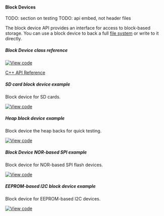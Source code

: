 #### Block Devices

TODO: section on testing
TODO: api embed, not header files

The block device API provides an interface for access to block-based storage. You can use a block device to back a full [file system](filesystem.md) or write to it directly.

##### Block Device class reference

[![View code](https://www.mbed.com/embed/?type=library)](https://docs.mbed.com/docs/vignesh/en/latest/api/classBlockDevice.html)

[C++ API Reference](https://github.com/ARMmbed/mbed-os/blob/master/features/filesystem/bd/BlockDevice.h)

##### SD card block device example

Block device for SD cards.

[![View code](https://www.mbed.com/embed/?url=https://github.com/armmbed/sd-driver)](https://github.com/armmbed/sd-driver)

##### Heap block device example

Block device the heap backs for quick testing.

[![View code](https://www.mbed.com/embed/?url=https://github.com/ARMmbed/mbed-os/blob/master/features/filesystem/bd/HeapBlockDevice.h)](https://github.com/ARMmbed/mbed-os/blob/master/features/filesystem/bd/HeapBlockDevice.h)

##### Block Device NOR-based SPI example

Block device for NOR-based SPI flash devices.

[![View code](https://www.mbed.com/embed/?url=https://github.com/armmbed/spiflash-driver)](https://github.com/armmbed/spiflash-driver)

##### EEPROM-based I2C block device example

Block device for EEPROM-based I2C devices.

[![View code](https://www.mbed.com/embed/?url=https://github.com/armmbed/i2ceeprom-driver)](https://github.com/armmbed/i2ceeprom-driver)
